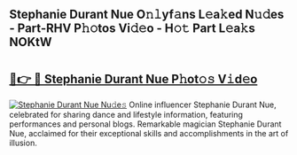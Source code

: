 ## Stephanie Durant Nue O𝚗𝚕yf𝚊ns L𝚎a𝚔ed N𝚞𝚍es - Part-RHV P𝚑𝚘tos Vi𝚍𝚎o - H𝚘𝚝 Part L𝚎a𝚔s NOKtW

# <h2><a href="http://kf0ftnj.oniu.top/?m=Stephanie+Durant+Nue">🔗👉 🔴 Stephanie Durant Nue P𝚑ot𝚘𝚜 V𝚒d𝚎o</a></h2>

[![Stephanie Durant Nue Nu𝚍e𝚜](https://i.imgur.com/0qMVB7G.gif)](http://kf0ftnj.oniu.top/?m=Stephanie+Durant+Nue)
Online influencer Stephanie Durant Nue, celebrated for sharing dance and lifestyle information, featuring performances and personal blogs. Remarkable magician Stephanie Durant Nue, acclaimed for their exceptional skills and accomplishments in the art of illusion.  
